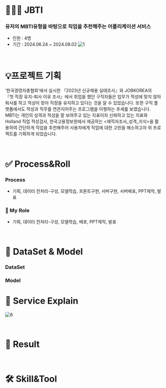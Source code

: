 # **👨🏻‍💻 JBTI**
### 유저의 MBTI유형을 바탕으로 직업을 추천해주는 어플리케이션 서비스
* 인원 : 4명
* 기간 : 2024.06.24 ~ 2024.08.02
![1](https://github.com/user-attachments/assets/3f4098bd-66bc-466f-b68d-87b8ae02041b)

<br>

# 💡프로젝트 기획
‘한국경영자총협회’에서 실시한 『2023년 신규채용 실태조사』와 JOBKOREA의 『첫 직장 유지-퇴사 이유 조사』에서 취업을 했던 구직자들은 업무가 적성에 맞지 않아 퇴사를 하고
적상이 맞아 직장을 유지하고 있다는 것을 알 수 있었습니다. 또한 구직 플랫폼에서도 적성과 직무를 연관지어주는 프로그램을 이행하는 추세를 보였습니다.
MBTI는 개인의 성격과 적성을 잘 보여주고 있는 지표이자 신뢰하고 있는 지표와 Holland 직업 적성검사, 한국고용정보원에서 제공하는 <재직자조사_성격_지식>을 활용하여 간단하게 직업을 추천해주어 
사용자에게 직업에 대한 고민을 해소하고자 위 프로젝트를 기획하게 되었습니다.

<br>

# **✅ Process&Roll**
### Process
- 기획, 데이터 전처리-구성, 모델학습, 프론트구현, 서버구현, 서버배포, PPT제작, 발표
### 🔑 My Role
- 기획, 데이터 전처리-구성, 모델학습, 배포, PPT제작, 발표
<br>

# 💾 DataSet & Model
### DataSet

### Model



# **📖 Service Explain**
![6](https://github.com/user-attachments/assets/fb9bd1f1-2a8d-4050-aa24-3e7e053e53ef)


<br>

# **📍 Result**

<br>

# **🛠️ Skill&Tool**

